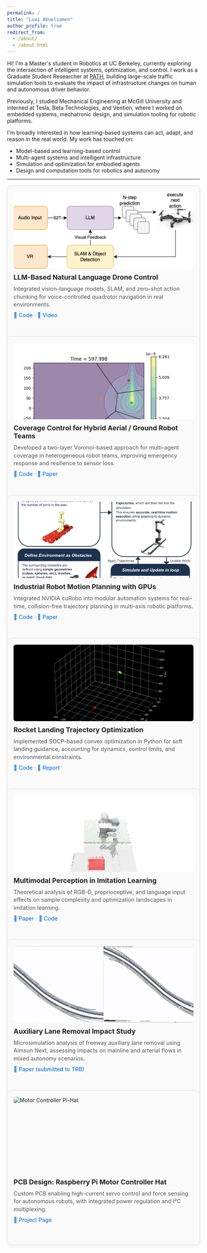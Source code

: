 ```yaml
---
permalink: /
title: "Luai Abuelsamen"
author_profile: true
redirect_from: 
  - /about/
  - /about.html
---
```


Hi! I'm a Master's student in Robotics at UC Berkeley, currently exploring the intersection of intelligent systems, optimization, and control. I work as a Graduate Student Researcher at [PATH](https://path.berkeley.edu), building large-scale traffic simulation tools to evaluate the impact of infrastructure changes on human and autonomous driver behavior.

Previously, I studied Mechanical Engineering at McGill University and interned at Tesla, Beta Technologies, and Vention, where I worked on embedded systems, mechatronic design, and simulation tooling for robotic platforms.

I'm broadly interested in how learning-based systems can act, adapt, and reason in the real world. My work has touched on:
- Model-based and learning-based control  
- Multi-agent systems and intelligent infrastructure  
- Simulation and optimization for embodied agents  
- Design and computation tools for robotics and autonomy

---

<div class="project-grid">

  <div class="project-card">
    <img src="/images/drone.png" alt="LLM Drone Control" />
    <div class="project-content">
      <h3><strong>LLM-Based Natural Language Drone Control</strong></h3>
      <p>Integrated vision-language models, SLAM, and zero-shot action chunking for voice-controlled quadrotor navigation in real environments.</p>
      <p>
        <a href="https://github.com/einjun03/drone_follower">🔗 Code</a> · 
        <a href="https://drive.google.com/file/d/1fDzkQsQkkZZLiuYc3AgknRpwYNpTFnID/view?usp=drive_link">🎥 Video</a>
      </p>
    </div>
  </div>

  <div class="project-card">
    <img src="/images/CoverageControl.png" alt="Coverage Control" />
    <div class="project-content">
      <h3><strong>Coverage Control for Hybrid Aerial / Ground Robot Teams</strong></h3>
      <p>Developed a two-layer Voronoi-based approach for multi-agent coverage in heterogeneous robot teams, improving emergency response and resilience to sensor loss.</p>
      <p>
        <a href="https://github.com/dHutchings/ME292B/tree/master/final_project">🔗 Code</a> · 
        <a href="https://drive.google.com/file/d/1XoUTgT1_qR2gOTL1xUAzfZ57Qem-vZP6/view">📄 Paper</a>
      </p>
    </div>
  </div>

  <div class="project-card">
    <img src="/images/gpu.png" alt="Industrial Robot Motion Planning" />
    <div class="project-content">
      <h3><strong>Industrial Robot Motion Planning with GPUs</strong></h3>
      <p>Integrated NVIDIA cuRobo into modular automation systems for real-time, collision-free trajectory planning in multi-axis robotic platforms.</p>
      <p>
        <a href="https://github.com/luaiabuelsamen/VentionMotionPlanner">🔗 Code</a> · 
        <a href="https://arxiv.org/abs/2508.04146">📄 Paper</a>
      </p>
    </div>
  </div>

  <div class="project-card">
    <img src="/images/rocket_trajectory.gif" alt="Rocket Landing Optimization" />
    <div class="project-content">
      <h3><strong>Rocket Landing Trajectory Optimization</strong></h3>
      <p>Implemented SOCP-based convex optimization in Python for soft landing guidance, accounting for dynamics, control limits, and environmental constraints.</p>
      <p>
        <a href="https://github.com/luaiabuelsamen/SoftLandingMPC">🔗 Code</a> · 
        <a href="https://docs.google.com/document/d/11QCTM3BNVeIW7PA9SoeAVAMo6YDuA-Zh4ko_VKOMwwU/edit?usp=sharing">📄 Report</a>
      </p>
    </div>
  </div>

  <div class="project-card">
    <img src="/images/voxels.png" alt="Multimodal Imitation Learning" />
    <div class="project-content">
      <h3><strong>Multimodal Perception in Imitation Learning</strong></h3>
      <p>Theoretical analysis of RGB-D, proprioceptive, and language input effects on sample complexity and optimization landscapes in imitation learning.</p>
      <p>
        <a href="https://arxiv.org/abs/2508.05077">📄 Paper</a> · 
        <a href="https://github.com/luaiabuelsamen/pick_and_place">🔗 Code</a>
      </p>
    </div>
  </div>

  <div class="project-card">
    <img src="/images/traffic.gif" alt="PATH Simulation" />
    <div class="project-content">
      <h3><strong>Auxiliary Lane Removal Impact Study</strong></h3>
      <p>Microsimulation analysis of freeway auxiliary lane removal using Aimsun Next, assessing impacts on mainline and arterial flows in mixed autonomy scenarios.</p>
      <p>
        <a href="https://drive.google.com/file/d/1Uvhiqlq9BkToVlS6ZZTnwhuWWCBXudWC/view?usp=sharing">📄 Paper (submitted to TRB)</a>
      </p>
    </div>
  </div>

  <div class="project-card">
    <img src="/images/pihatrobot.gif" alt="Motor Controller Pi-Hat" />
    <div class="project-content">
      <h3><strong>PCB Design: Raspberry Pi Motor Controller Hat</strong></h3>
      <p>Custom PCB enabling high-current servo control and force sensing for autonomous robots, with integrated power regulation and I²C multiplexing.</p>
      <p><a href="https://sites.google.com/berkeley.edu/ape-sp25-project-showcase/ape-robot-pi-hat?authuser=0">🔗 Project Page</a></p>
    </div>
  </div>

</div>

<style>
.project-grid {
  display: grid;
  grid-template-columns: repeat(auto-fit, minmax(320px, 1fr));
  gap: 1.5rem;
  margin-top: 1rem;
}
.project-card {
  border-radius: 10px;
  padding: 1rem;
  background: #fafafa;
  border: 1px solid #e1e1e1;
  box-shadow: 0 3px 8px rgba(0,0,0,0.06);
  transition: transform 0.2s ease, box-shadow 0.2s ease;
  display: flex;
  flex-direction: column;
  height: 100%;
}
.project-card:hover {
  transform: translateY(-3px);
  box-shadow: 0 6px 14px rgba(0,0,0,0.1);
}
.project-card img {
  width: 100%;
  height: 200px;
  object-fit: cover;
  border-radius: 6px;
  margin-bottom: 0.75rem;
}
.project-content {
  flex-grow: 1;
  display: flex;
  flex-direction: column;
}
.project-content h3 {
  margin: 0 0 0.4rem;
  font-size: 1.1rem;
  color: #222;
}
.project-content p {
  margin: 0.25rem 0;
  font-size: 0.9rem;
  line-height: 1.4;
  color: #555;
}
.project-content a {
  text-decoration: none;
  color: #0066cc;
}
.project-content a:hover {
  text-decoration: underline;
}

/* Dark mode support - only when explicitly set by theme */
[data-theme="dark"] .project-card,
.dark .project-card {
  background: #1a1a1a;
  border-color: #333;
}
[data-theme="dark"] .project-content h3,
.dark .project-content h3 {
  color: #ffffff;
}
[data-theme="dark"] .project-content p,
.dark .project-content p {
  color: #cccccc;
}
[data-theme="dark"] .project-content a,
.dark .project-content a {
  color: #66b3ff;
}

/* Fallback for system dark mode preference, but only if theme supports it */
@media (prefers-color-scheme: dark) {
  body.dark-mode .project-card,
  html.dark .project-card {
    background: #1a1a1a;
    border-color: #333;
  }
  body.dark-mode .project-content h3,
  html.dark .project-content h3 {
    color: #ffffff;
  }
  body.dark-mode .project-content p,
  html.dark .project-content p {
    color: #cccccc;
  }
  body.dark-mode .project-content a,
  html.dark .project-content a {
    color: #66b3ff;
  }
}
</style>

